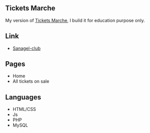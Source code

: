 ## Tickets Marche
My version of <a href="https://www.ticketsmarche.com/" target="_blank">Tickets Marche</a>,
I build it for education purpose only.

## Link
- <a href="http://ticketsmarchedemo.rf.gd/" target="_blank">Sanagel-club</a>

## Pages
- Home
- All tickets on sale

## Languages
- HTML/CSS
- Js
- PHP
- MySQL
